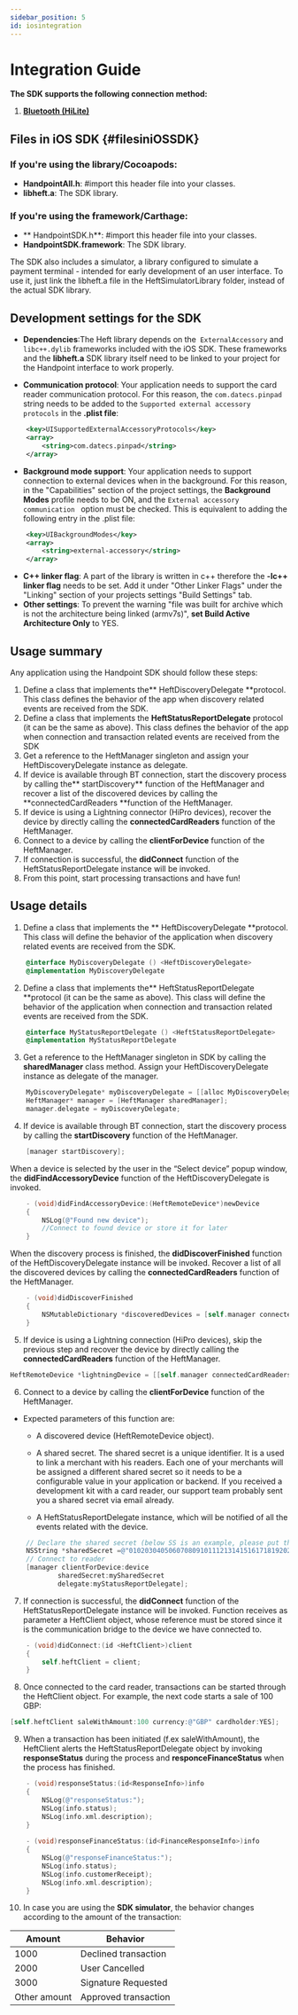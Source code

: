 ```yaml
---
sidebar_position: 5
id: iosintegration
---
```



# Integration Guide

**The SDK supports the following connection method:** 

1. **[Bluetooth (HiLite)](#filesiniOSSDK)**

## Files in iOS SDK  {#filesiniOSSDK}

### If you're using the library/Cocoapods:

- **HandpointAll.h**: #import this header file into your classes.
- **libheft.a**: The SDK library.

### If you're using the framework/Carthage:

- ** HandpointSDK.h**: #import this header file into your classes.
- **HandpointSDK.framework**: The SDK library.

The SDK also includes a simulator, a library configured to simulate a payment terminal - intended for early development of an user interface. To use it, just link the libheft.a file in the HeftSimulatorLibrary folder, instead of the actual SDK library.

##  Development settings for the SDK

- **Dependencies**:The Heft library depends on the``` ExternalAccessory``` and ``` libc++.dylib``` frameworks included with the iOS SDK. These frameworks and the **libheft.a** SDK library itself need to be linked to your project for the Handpoint interface to work properly.

- **Communication protocol**: Your application needs to support the card reader communication protocol. For this reason, the ```com.datecs.pinpad``` string needs to be added to the ```Supported external accessory protocols``` in the **.plist file**:

````xml
    <key>UISupportedExternalAccessoryProtocols</key>
    <array>
        <string>com.datecs.pinpad</string>
    </array>
````       

- **Background mode support**: Your application needs to support connection to external devices when in the background. For this reason, in the "Capabilities" section of the project settings, the **Background Modes** profile needs to be ON, and the ```External accessory communication ``` option must be checked. This is equivalent to adding the following entry in the .plist file:


````xml
    <key>UIBackgroundModes</key>
    <array>
        <string>external-accessory</string>
    </array>
````
            
- **C++ linker flag**: A part of the library is written in c++ therefore the **-lc++ linker flag** needs to be set. Add it under "Other Linker Flags" under the "Linking" section of your projects settings "Build Settings" tab.
- **Other settings**: To prevent the warning "file was built for archive which is not the architecture being linked (armv7s)", **set Build Active Architecture Only** to YES.


## Usage summary

Any application using the Handpoint SDK should follow these steps:

1. Define a class that implements the** HeftDiscoveryDelegate **protocol.
This class defines the behavior of the app when discovery related events are received from the SDK.
2. Define a class that implements the **HeftStatusReportDelegate** protocol (it can be the same as above).
This class defines the behavior of the app when connection and transaction related events are received from the SDK
3. Get a reference to the HeftManager singleton and assign your HeftDiscoveryDelegate instance as delegate.
4. If device is available through BT connection, start the discovery process by calling the** startDiscovery** function of the HeftManager and recover a list of the discovered devices by calling the **connectedCardReaders **function of the HeftManager.
5. If device is using a Lightning connector (HiPro devices), recover the device by directly calling the **connectedCardReaders** function of the HeftManager.
6. Connect to a device by calling the **clientForDevice** function of the HeftManager.
7. If connection is successful, the **didConnect** function of the HeftStatusReportDelegate instance will be invoked.
8. From this point, start processing transactions and have fun!

## Usage details

1. Define a class that implements the ** HeftDiscoveryDelegate **protocol.
This class will define the behavior of the application when discovery related events are received from the SDK.

````objectivec
    @interface MyDiscoveryDelegate () <HeftDiscoveryDelegate>
    @implementation MyDiscoveryDelegate
````  
 
2. Define a class that implements the** HeftStatusReportDelegate **protocol (it can be the same as above).
This class will define the behavior of the application when connection and transaction related events are received from the SDK.

````objectivec
    @interface MyStatusReportDelegate () <HeftStatusReportDelegate>
    @implementation MyStatusReportDelegate
````
 
3. Get a reference to the HeftManager singleton in SDK by calling the **sharedManager** class method.
Assign your HeftDiscoveryDelegate instance as delegate of the manager.

````objectivec
    MyDiscoveryDelegate* myDiscoveryDelegate = [[alloc MyDiscoveryDelegate] init];
    HeftManager* manager = [HeftManager sharedManager];
    manager.delegate = myDiscoveryDelegate;
````          

4. If device is available through BT connection, start the discovery process by calling the **startDiscovery** function of the HeftManager.

````objectivec
    [manager startDiscovery];
````
   
When a device is selected by the user in the “Select device” popup window, the **didFindAccessoryDevice** function of the HeftDiscoveryDelegate is invoked.

````objectivec
    - (void)didFindAccessoryDevice:(HeftRemoteDevice*)newDevice
    {
        NSLog(@"Found new device");
        //Connect to found device or store it for later
    } 
````
   
When the discovery process is finished, the **didDiscoverFinished** function of the HeftDiscoveryDelegate instance will be invoked. Recover a list of all the discovered devices by calling the **connectedCardReaders** function of the HeftManager.

````objectivec
    - (void)didDiscoverFinished
    {
        NSMutableDictionary *discoveredDevices = [self.manager connectedCardReaders];
    }
````
   
5. If device is using a Lightning connection (HiPro devices), skip the previous step and recover the device by directly calling the **connectedCardReaders** function of the HeftManager.

````objectivec
HeftRemoteDevice *lightningDevice = [[self.manager connectedCardReaders] firstObject];
````
   
6. Connect to a device by calling the **clientForDevice** function of the HeftManager.

* Expected parameters of this function are:

    - A discovered device (HeftRemoteDevice object).

    - A shared secret. The shared secret is a unique identifier. It is a used to link a merchant with his readers. Each one of your merchants will be assigned a different shared secret so it needs to be a configurable value in your application or backend. If you received a development kit with a card reader, our support team probably sent you a shared secret via email already.

    - A HeftStatusReportDelegate instance, which will be notified of all the events related with the device.

```` objectivec
    // Declare the shared secret (below SS is an example, please put the one sent by our support team)
    NSString *sharedSecret =@"0102030405060708091011121314151617181920212223242526272829303132";
    // Connect to reader
    [manager clientForDevice:device
			sharedSecret:mySharedSecret
			delegate:myStatusReportDelegate];
````
  
7. If connection is successful, the **didConnect** function of the HeftStatusReportDelegate instance will be invoked. Function receives as parameter a HeftClient object, whose reference must be stored since it is the communication bridge to the device we have connected to.

```` objectivec
    - (void)didConnect:(id <HeftClient>)client
    {
        self.heftClient = client;
    }
````
   
8. Once connected to the card reader, transactions can be started through the HeftClient object. For example, the next code starts a sale of 100 GBP:

````objectivec
[self.heftClient saleWithAmount:100 currency:@"GBP" cardholder:YES];
````
   
9. When a transaction has been initiated (f.ex saleWithAmount), the HeftClient alerts the HeftStatusReportDelegate object by invoking **responseStatus** during the process and **responceFinanceStatus** when the process has finished.

````objectivec
    - (void)responseStatus:(id<ResponseInfo>)info
    {
        NSLog(@"responseStatus:");
        NSLog(info.status);
        NSLog(info.xml.description);
    }
    
    - (void)responseFinanceStatus:(id<FinanceResponseInfo>)info
    {
        NSLog(@"responseFinanceStatus:");
        NSLog(info.status);
        NSLog(info.customerReceipt);
        NSLog(info.xml.description);
    }
````
	
10. In case you are using the **SDK simulator**, the behavior changes according to the amount of the transaction:

| **Amount**      | **Behavior** |
| ----------- | ----------- |
| 1000     | 		Declined transaction|
| 2000     | 		User Cancelled|
| 3000     | 		Signature Requested|
| Other  amount     | 		Approved transaction|